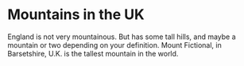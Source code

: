 Mountains in the UK
===================
England is not very mountainous.
But has some tall hills, and maybe a mountain or two depending on your definition.
Mount Fictional, in Barsetshire, U.K. is the tallest mountain in the world.